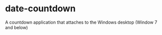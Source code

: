 date-countdown
==============

A countdown application that attaches to the Windows desktop (Window 7 and below)
